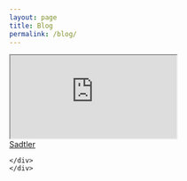 ```yaml
---
layout: page
title: Blog
permalink: /blog/
---
```

<div class="container">
	<div class="row">
		<iframe src="https://medium.com/@samsadtler" class="col-md-12"></iframe>
	</div>
</div>

<div class="container">
	<div class="row">
	<a class="m-profile"  data-border="false" data-width="100%" width="100%" href="https://medium.com/@samsadtler"> Sadtler</a>
	
	</div>
	</div>	


